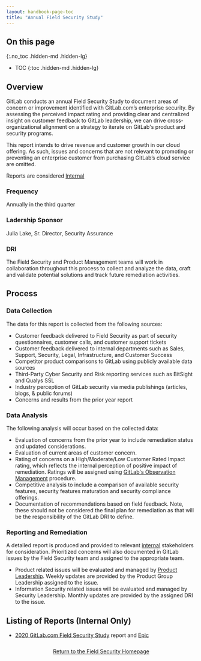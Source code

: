 ```yaml
---
layout: handbook-page-toc
title: "Annual Field Security Study"
---
```


## On this page
{:.no_toc .hidden-md .hidden-lg}
 
- TOC
{:toc .hidden-md .hidden-lg}

## Overview
GitLab conducts an annual Field Security Study to document areas of concern or improvement identified with GitLab.com’s enterprise security. By assessing the perceived impact rating and providing clear and centralized insight on customer feedback to GitLab leadership, we can drive cross-organizational alignment on a strategy to iterate on GitLab's product and security programs.
 
This report intends to drive revenue and customer growth in our cloud offering. As such, issues and concerns that are not relevant to promoting or preventing an enterprise customer from purchasing GitLab’s cloud service are omitted.

Reports are considered [Internal](https://about.gitlab.com/handbook/communication/confidentiality-levels/#internal)

### Frequency
Annually in the third quarter 

### Ladership Sponsor
Julia Lake, Sr. Director, Security Assurance

### DRI
The Field Security and Product Management teams will work in collaboration throughout this process to collect and analyze the data, craft and validate potential solutions and track future remediation activities. 

## Process

### Data Collection

The data for this report is collected from the following sources:

- Customer feedback delivered to Field Security as part of security questionnaires, customer calls, and customer support tickets 
- Customer feedback delivered to internal departments such as Sales, Support, Security, Legal, Infrastructure, and Customer Success
- Competitor product comparisons to GitLab using publicly available data sources
- Third-Party Cyber Security and Risk reporting services such as BitSight and Qualys SSL
- Industry perception of GitLab security via media publishings (articles, blogs, & public forums) 
- Concerns and results from the prior year report

### Data Analysis

The following analysis will occur based on the collected data:

- Evaluation of concerns from the prior year to include remediation status and updated considerations.  
- Evaluation of current areas of customer concern.  
- Rating of concerns on a High/Moderate/Low Customer Rated Impact rating, which reflects the internal perception of positive impact of remediation. Ratings will be assigned using [GitLab's Observation Management](https://about.gitlab.com/handbook/security/security-assurance/security-compliance/observation-remediation-procedure.html#observation-risk-ratings) procedure. 
- Competitive analysis to include a comparison of available security features, security features maturation and security compliance offerings.
- Documentation of recommendations based on field feedback. Note, these should not be considered the final plan for remediation as that will be the responsibility of the GitLab DRI to define. 

### Reporting and Remediation

A detailed report is produced and provided to relevant [internal](https://about.gitlab.com/handbook/communication/confidentiality-levels/#internal) stakeholders for consideration. Prioritized concerns will also documented in GitLab issues by the Field Security team and assigned to the appropriate team. 

- Product related issues will be evaluated and managed by [Product Leadership](https://about.gitlab.com/handbook/product/product-leadership/#product-leaders). Weekly updates are provided by the Product Group Leadership assigned to the issue. 
- Information Security related issues will be evaluated and managed by Security Leadership. Monthly updates are provided by the assigned DRI to the issue.

## Listing of Reports (Internal Only) 
- [2020 GitLab.com Field Security Study](https://docs.google.com/document/d/1BN979fDYeOwIhKOvrMStyqj5ftDq1w0bc2urcsk3z8U/edit?usp=sharing) report and [Epic](https://gitlab.com/groups/gitlab-com/-/epics/957) 

<div class="flex-row" markdown="0" style="height:40px">
    <a href="https://about.gitlab.com/handbook/security/security-assurance/field-security/" class="btn btn-purple-inv" style="width:100%;height:100%;margin:1px;display:flex;justify-content:center;align-items:center;">Return to the Field Security Homepage</a>
</div> 
